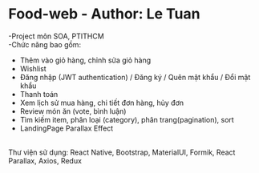 # Food-web - Author: Le Tuan
-Project môn SOA, PTITHCM
<br/>
-Chức năng bao gồm:
+ Thêm vào giỏ hàng, chỉnh sửa giỏ hàng
+ Wishlist
+ Đăng nhập (JWT authentication) / Đăng ký / Quên mật khẩu / Đổi mật khẩu
+ Thanh toán
+ Xem lịch sử mua hàng, chi tiết đơn hàng, hủy đơn
+ Review món ăn (vote, bình luận)
+ Tìm kiếm item, phân loại (category), phân trang(pagination), sort
+ LandingPage Parallax Effect
<br/>
Thư viện sử dụng: React Native, Bootstrap, MaterialUI, Formik, React Parallax, Axios, Redux
